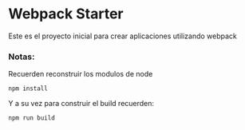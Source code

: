 # Webpack Starter

Este es el proyecto inicial para crear aplicaciones utilizando webpack

### Notas:
Recuerden reconstruir los modulos de node
```
npm install
```

Y a su vez para construir el build recuerden: 
```
npm run build
```